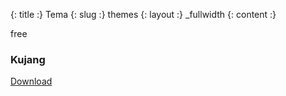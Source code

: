 {: title :} Tema
{: slug :} themes
{: layout :} _fullwidth
{: content :}
<div class="row">
	<div class="col-md-4 centered">
	<span class="label label-warning label-ribbon">free</span>
		<img src="{{ asset.get_content_file file="themes/kujang.png" }}" alt="" class="img-thumbnail">
		<h3>Kujang</h3>
		<a href="{{ asset.get_content_file file="themes/kujang.zip" }}" class="btn btn-success btn-xs">Download</a>
	</div>
</div>
